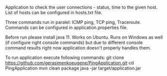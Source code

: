 Application to check the user connections - status, time to the given host.
List of hosts can be configured in hosts.txt file.

Three commands run in paralel: ICMP ping, TCP ping, Traceroute.
Commands can be configured in application.properties file.

Before run please install java 11. Works on Ubuntu.
Runs on Windows as well (if configure right console commands) but due to different console command results right now application doesn't properly handles them.

To run application execute following commands:
git clone https://github.com/gerasimenkoeugene/PingApplication.git
cd PingApplication
mvn clean package
java -jar target/application.jar